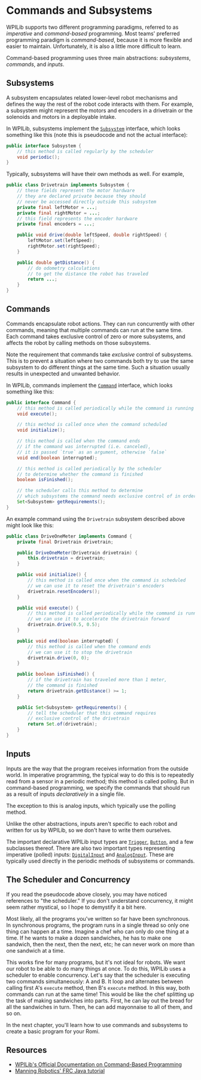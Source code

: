 # Commands and Subsystems

WPILib supports two different programming paradigms,
referred to as *imperative* and *command-based* programming.
Most teams' preferred programming paradigm is *command-based*,
because it is more flexible and easier to maintain.
Unfortunately, it is also a little more difficult to learn.

Command-based programming uses
three main abstractions:
*subsystems*, *commands*, and *inputs*.

## Subsystems

A subsystem encapsulates related lower-level robot mechanisms
and defines the way the rest of the robot code interacts with them.
For example,
a subsystem might represent
the motors and encoders in a drivetrain
or the solenoids and motors in a deployable intake.

In WPILib, subsystems implement the [`Subsystem`](https://first.wpi.edu/wpilib/allwpilib/docs/release/java/edu/wpi/first/wpilibj2/command/Subsystem.html) interface, which looks something like this (note this is pseudocode and not the actual interface):

```java
public interface Subsystem {
    // this method is called regularly by the scheduler
    void periodic();
}
```

Typically, subsystems will have
their own methods as well. For example,

```java
public class Drivetrain implements Subsystem {
    // these fields represent the motor hardware
    // they are declared private because they should
    // never be accessed directly outside this subsystem
    private final leftMotor = ...;
    private final rightMotor = ...;
    // this field represents the encoder hardware
    private final encoders = ...;

    public void drive(double leftSpeed, double rightSpeed) {
        leftMotor.set(leftSpeed);
        rightMotor.set(rightSpeed);
    }

    public double getDistance() {
        // do odometry calculations
        // to get the distance the robot has traveled
        return ...;
    }
}
```

## Commands

Commands encapsulate robot actions.
They can run concurrently with other commands,
meaning that multiple commands can run at the same time.
Each command takes exclusive control of zero or more subsystems,
and affects the robot by calling methods on those subsystems.

Note the requirement that commands take
*exclusive* control of subsystems.
This is to prevent
a situation where two commands
both try to use the same subsystem to
do different things at the same time.
Such a situation usually results in
unexpected and unwanted behavior.

In WPILib, commands implement the [`Command`](https://first.wpi.edu/wpilib/allwpilib/docs/release/java/edu/wpi/first/wpilibj2/command/Command.html) interface, which looks something like this:

```java
public interface Command {
    // this method is called periodically while the command is running
    void execute();

    // this method is called once when the command scheduled
    void initialize();

    // this method is called when the command ends
    // if the command was interrupted (i.e. canceled),
    // it is passed `true` as an argument, otherwise `false`
    void end(boolean interrupted);

    // this method is called periodically by the scheduler
    // to determine whether the command is finished
    boolean isFinished();

    // the scheduler calls this method to determine
    // which subsystems the command needs exclusive control of in order to run
    Set<Subsystem> getRequirements();
}
```

An example command using the `Drivetrain` subsystem described above might look like this:

```java
public class DriveOneMeter implements Command {
    private final Drivetrain drivetrain;

    public DriveOneMeter(Drivetrain drivetrain) {
        this.drivetrain = drivetrain;
    }

    public void initialize() {
        // this method is called once when the command is scheduled
        // we can use it to reset the drivetrain's encoders
        drivetrain.resetEncoders();
    }

    public void execute() {
        // this method is called periodically while the command is running
        // we can use it to accelerate the drivetrain forward
        drivetrain.drive(0.5, 0.5);
    }

    public void end(boolean interrupted) {
        // this method is called when the command ends
        // we can use it to stop the drivetrain
        drivetrain.drive(0, 0);
    }

    public boolean isFinished() {
        // if the drivetrain has traveled more than 1 meter,
        // the command is finished
        return drivetrain.getDistance() >= 1;
    }

    public Set<Subsystem> getRequirements() {
        // tell the scheduler that this command requires
        // exclusive control of the drivetrain
        return Set.of(drivetrain);
    }
}
```

## Inputs

Inputs are the way that the program
receives information from the outside world.
In imperative programming,
the typical way to do this is to
repeatedly read from a sensor in a periodic method;
this method is called polling.
But in command-based programming,
we specify the commands that should run
as a result of inputs *declaratively*
in a single file.

The exception to this is analog inputs,
which typically use the polling method.

Unlike the other abstractions,
inputs aren't specific to each robot
and written for us by WPILib,
so we don't have to write them ourselves.

The important declarative WPILib input types are
[`Trigger`](https://first.wpi.edu/wpilib/allwpilib/docs/release/java/edu/wpi/first/wpilibj/buttons/Trigger.html),
[`Button`](https://first.wpi.edu/wpilib/allwpilib/docs/release/java/edu/wpi/first/wpilibj/buttons/Button.html),
and a few subclasses thereof.
There are also two important types representing imperative (polled) inputs:
[`DigitalInput`](https://first.wpi.edu/wpilib/allwpilib/docs/release/java/edu/wpi/first/wpilibj/DigitalInput.html)
and [`AnalogInput`](https://first.wpi.edu/wpilib/allwpilib/docs/release/java/edu/wpi/first/wpilibj/AnalogInput.html). These are typically used directly in the periodic methods of subsystems or commands.

## The Scheduler and Concurrency

If you read the pseudocode above closely,
you may have noticed
references to "the scheduler."
If you don't understand concurrency,
it might seem rather mystical, so
I hope to demystify it a bit here.

Most likely,
all the programs you've written so far have been synchronous.
In synchronous programs,
the program runs in a single thread
so only one thing can happen at a time.
Imagine a chef
who can only do one thing at a time.
If he wants to make a dozen sandwiches,
he has to make one sandwich,
then the next, then the next, etc;
he can never work on more than one sandwich at a time.

This works fine for many programs,
but it's not ideal for robots.
We want our robot to be able to
do many things at once.
To do this,
WPILib uses a scheduler to enable concurrency.
Let's say that the scheduler
is executing two commands simultaneously: A and B.
It loop and alternates between calling
first A's `execute` method,
then B's `execute` method.
In this way,
both commands can run at the same time!
This would be like the chef
splitting up the task of making sandwiches
into parts.
First, he can lay out the bread for all the sandwiches in turn.
Then, he can add mayonnaise to all of them, and so on.

In the next chapter,
you'll learn how to
use commands and subsystems
to create a basic program
for your Romi.

## Resources

- [WPILib's Official Documentation on Command-Based Programming](https://docs.wpilib.org/en/stable/docs/software/commandbased/index.html)
- [Manning Robotics' FRC Java tutorial](https://www.youtube.com/watch?v=64hPDvphcfA&ab_channel=ManningRobotics)